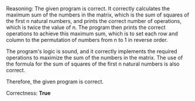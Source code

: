 Reasoning:
The given program is correct. It correctly calculates the maximum sum of the numbers in the matrix, which is the sum of squares of the first n natural numbers, and prints the correct number of operations, which is twice the value of n. The program then prints the correct operations to achieve this maximum sum, which is to set each row and column to the permutation of numbers from n to 1 in reverse order.

The program's logic is sound, and it correctly implements the required operations to maximize the sum of the numbers in the matrix. The use of the formula for the sum of squares of the first n natural numbers is also correct.

Therefore, the given program is correct.

Correctness: **True**